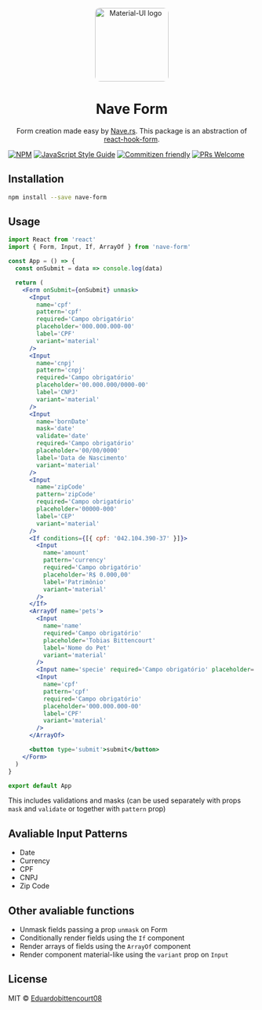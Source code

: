 <p align="center">
  <a href="https://nave.rs/" rel="noopener" target="_blank"><img width="150" style="border-radius: 10px;" src="https://avatars3.githubusercontent.com/u/33161449?s=200&v=4" alt="Material-UI logo"></a></p>
</p>

<h1 align="center">Nave Form</h1>

<p align="center">Form creation made easy by <a href="https://nave.rs" target="_blank">Nave.rs</a>. This package is an abstraction of <a href="https://react-hook-form.com" target="_blank">react-hook-form</a>.</p>

[![NPM](https://img.shields.io/npm/v/nave-form.svg)](https://www.npmjs.com/package/nave-form)
[![JavaScript Style Guide](https://img.shields.io/badge/code_style-standard-brightgreen.svg)](https://standardjs.com)
[![Commitizen friendly](https://img.shields.io/badge/commitizen-friendly-brightgreen.svg)](http://commitizen.github.io/cz-cli/)
[![PRs Welcome](https://img.shields.io/badge/PRs-welcome-brightgreen.svg?style=flat-square)](http://makeapullrequest.com)

## Installation

```bash
npm install --save nave-form
```

## Usage

```jsx
import React from 'react'
import { Form, Input, If, ArrayOf } from 'nave-form'

const App = () => {
  const onSubmit = data => console.log(data)

  return (
    <Form onSubmit={onSubmit} unmask>
      <Input
        name='cpf'
        pattern='cpf'
        required='Campo obrigatório'
        placeholder='000.000.000-00'
        label='CPF'
        variant='material'
      />
      <Input
        name='cnpj'
        pattern='cnpj'
        required='Campo obrigatório'
        placeholder='00.000.000/0000-00'
        label='CNPJ'
        variant='material'
      />
      <Input
        name='bornDate'
        mask='date'
        validate='date'
        required='Campo obrigatório'
        placeholder='00/00/0000'
        label='Data de Nascimento'
        variant='material'
      />
      <Input
        name='zipCode'
        pattern='zipCode'
        required='Campo obrigatório'
        placeholder='00000-000'
        label='CEP'
        variant='material'
      />
      <If conditions={[{ cpf: '042.104.390-37' }]}>
        <Input
          name='amount'
          pattern='currency'
          required='Campo obrigatório'
          placeholder='R$ 0.000,00'
          label='Patrimônio'
          variant='material'
        />
      </If>
      <ArrayOf name='pets'>
        <Input
          name='name'
          required='Campo obrigatório'
          placeholder='Tobias Bittencourt'
          label='Nome do Pet'
          variant='material'
        />
        <Input name='specie' required='Campo obrigatório' placeholder='Cachorro' label='Espécie' variant='material' />
        <Input
          name='cpf'
          pattern='cpf'
          required='Campo obrigatório'
          placeholder='000.000.000-00'
          label='CPF'
          variant='material'
        />
      </ArrayOf>

      <button type='submit'>submit</button>
    </Form>
  )
}

export default App
```

This includes validations and masks (can be used separately with props `mask` and `validate` or together with `pattern` prop)

## Avaliable Input Patterns
- Date
- Currency
- CPF
- CNPJ
- Zip Code

## Other avaliable functions
- Unmask fields passing a prop `unmask` on Form
- Conditionally render fields using the `If` component
- Render arrays of fields using the `ArrayOf` component
- Render component material-like using the `variant` prop on `Input`

## License

MIT © [Eduardobittencourt08](https://github.com/Eduardobittencourt08)
